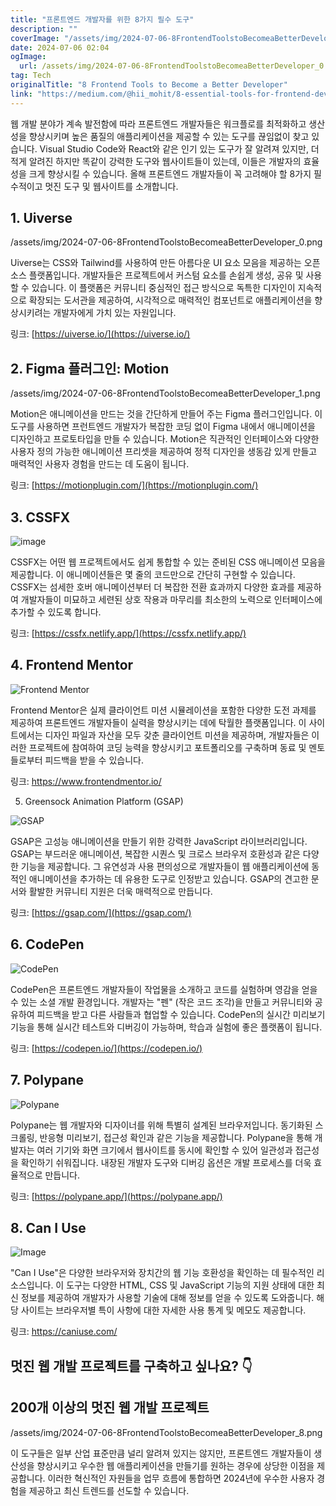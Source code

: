 ```yaml
---
title: "프론트엔드 개발자를 위한 8가지 필수 도구"
description: ""
coverImage: "/assets/img/2024-07-06-8FrontendToolstoBecomeaBetterDeveloper_0.png"
date: 2024-07-06 02:04
ogImage:
  url: /assets/img/2024-07-06-8FrontendToolstoBecomeaBetterDeveloper_0.png
tag: Tech
originalTitle: "8 Frontend Tools to Become a Better Developer"
link: "https://medium.com/@hii_mohit/8-essential-tools-for-frontend-developers-in-2024-f2bdefe2f253"
---
```


웹 개발 분야가 계속 발전함에 따라 프론트엔드 개발자들은 워크플로를 최적화하고 생산성을 향상시키며 높은 품질의 애플리케이션을 제공할 수 있는 도구를 끊임없이 찾고 있습니다. Visual Studio Code와 React와 같은 인기 있는 도구가 잘 알려져 있지만, 더 적게 알려진 하지만 똑같이 강력한 도구와 웹사이트들이 있는데, 이들은 개발자의 효율성을 크게 향상시킬 수 있습니다. 올해 프론트엔드 개발자들이 꼭 고려해야 할 8가지 필수적이고 멋진 도구 및 웹사이트를 소개합니다.

## 1. Uiverse

/assets/img/2024-07-06-8FrontendToolstoBecomeaBetterDeveloper_0.png

Uiverse는 CSS와 Tailwind를 사용하여 만든 아름다운 UI 요소 모음을 제공하는 오픈 소스 플랫폼입니다. 개발자들은 프로젝트에서 커스텀 요소를 손쉽게 생성, 공유 및 사용할 수 있습니다. 이 플랫폼은 커뮤니티 중심적인 접근 방식으로 독특한 디자인이 지속적으로 확장되는 도서관을 제공하여, 시각적으로 매력적인 컴포넌트로 애플리케이션을 향상시키려는 개발자에게 가치 있는 자원입니다.

<div class="content-ad"></div>

링크: [https://uiverse.io/](https://uiverse.io/)

## 2. Figma 플러그인: Motion

/assets/img/2024-07-06-8FrontendToolstoBecomeaBetterDeveloper_1.png

Motion은 애니메이션을 만드는 것을 간단하게 만들어 주는 Figma 플러그인입니다. 이 도구를 사용하면 프런트엔드 개발자가 복잡한 코딩 없이 Figma 내에서 애니메이션을 디자인하고 프로토타입을 만들 수 있습니다. Motion은 직관적인 인터페이스와 다양한 사용자 정의 가능한 애니메이션 프리셋을 제공하여 정적 디자인을 생동감 있게 만들고 매력적인 사용자 경험을 만드는 데 도움이 됩니다.

<div class="content-ad"></div>

링크: [https://motionplugin.com/](https://motionplugin.com/)

## 3. CSSFX

![image](/assets/img/2024-07-06-8FrontendToolstoBecomeaBetterDeveloper_2.png)

CSSFX는 어떤 웹 프로젝트에서도 쉽게 통합할 수 있는 준비된 CSS 애니메이션 모음을 제공합니다. 이 애니메이션들은 몇 줄의 코드만으로 간단히 구현할 수 있습니다. CSSFX는 섬세한 호버 애니메이션부터 더 복잡한 전환 효과까지 다양한 효과를 제공하여 개발자들이 미묘하고 세련된 상호 작용과 마무리를 최소한의 노력으로 인터페이스에 추가할 수 있도록 합니다.

<div class="content-ad"></div>

링크: [https://cssfx.netlify.app/](https://cssfx.netlify.app/)

## 4. Frontend Mentor

![Frontend Mentor](/assets/img/2024-07-06-8FrontendToolstoBecomeaBetterDeveloper_3.png)

Frontend Mentor은 실제 클라이언트 미션 시뮬레이션을 포함한 다양한 도전 과제를 제공하여 프론트엔드 개발자들이 실력을 향상시키는 데에 탁월한 플랫폼입니다. 이 사이트에서는 디자인 파일과 자산을 모두 갖춘 클라이언트 미션을 제공하며, 개발자들은 이러한 프로젝트에 참여하여 코딩 능력을 향상시키고 포트폴리오를 구축하며 동료 및 멘토들로부터 피드백을 받을 수 있습니다.

<div class="content-ad"></div>

링크: https://www.frontendmentor.io/

5. Greensock Animation Platform (GSAP)

![GSAP](/assets/img/2024-07-06-8FrontendToolstoBecomeaBetterDeveloper_4.png)

GSAP은 고성능 애니메이션을 만들기 위한 강력한 JavaScript 라이브러리입니다. GSAP는 부드러운 애니메이션, 복잡한 시퀀스 및 크로스 브라우저 호환성과 같은 다양한 기능을 제공합니다. 그 유연성과 사용 편의성으로 개발자들이 웹 애플리케이션에 동적인 애니메이션을 추가하는 데 유용한 도구로 인정받고 있습니다. GSAP의 견고한 문서와 활발한 커뮤니티 지원은 더욱 매력적으로 만듭니다.

<div class="content-ad"></div>

링크: [https://gsap.com/](https://gsap.com/)

## 6. CodePen

![CodePen](/assets/img/2024-07-06-8FrontendToolstoBecomeaBetterDeveloper_5.png)

CodePen은 프론트엔드 개발자들이 작업물을 소개하고 코드를 실험하며 영감을 얻을 수 있는 소셜 개발 환경입니다. 개발자는 "펜" (작은 코드 조각)을 만들고 커뮤니티와 공유하여 피드백을 받고 다른 사람들과 협업할 수 있습니다. CodePen의 실시간 미리보기 기능을 통해 실시간 테스트와 디버깅이 가능하며, 학습과 실험에 좋은 플랫폼이 됩니다.

<div class="content-ad"></div>

링크: [https://codepen.io/](https://codepen.io/)

## 7. Polypane

![Polypane](/assets/img/2024-07-06-8FrontendToolstoBecomeaBetterDeveloper_6.png)

Polypane는 웹 개발자와 디자이너를 위해 특별히 설계된 브라우저입니다. 동기화된 스크롤링, 반응형 미리보기, 접근성 확인과 같은 기능을 제공합니다. Polypane을 통해 개발자는 여러 기기와 화면 크기에서 웹사이트를 동시에 확인할 수 있어 일관성과 접근성을 확인하기 쉬워집니다. 내장된 개발자 도구와 디버깅 옵션은 개발 프로세스를 더욱 효율적으로 만듭니다.

<div class="content-ad"></div>

링크: [https://polypane.app/](https://polypane.app/)

## 8. Can I Use

![Image](/assets/img/2024-07-06-8FrontendToolstoBecomeaBetterDeveloper_7.png)

"Can I Use"은 다양한 브라우저와 장치간의 웹 기능 호환성을 확인하는 데 필수적인 리소스입니다. 이 도구는 다양한 HTML, CSS 및 JavaScript 기능의 지원 상태에 대한 최신 정보를 제공하여 개발자가 사용할 기술에 대해 정보를 얻을 수 있도록 도와줍니다. 해당 사이트는 브라우저별 특이 사항에 대한 자세한 사용 통계 및 메모도 제공합니다.

<div class="content-ad"></div>

링크: https://caniuse.com/

## 멋진 웹 개발 프로젝트를 구축하고 싶나요? 👇

## 200개 이상의 멋진 웹 개발 프로젝트

/assets/img/2024-07-06-8FrontendToolstoBecomeaBetterDeveloper_8.png

<div class="content-ad"></div>

이 도구들은 일부 산업 표준만큼 널리 알려져 있지는 않지만, 프론트엔드 개발자들이 생산성을 향상시키고 우수한 웹 애플리케이션을 만들기를 원하는 경우에 상당한 이점을 제공합니다. 이러한 혁신적인 자원들을 업무 흐름에 통합하면 2024년에 우수한 사용자 경험을 제공하고 최신 트렌드를 선도할 수 있습니다.
